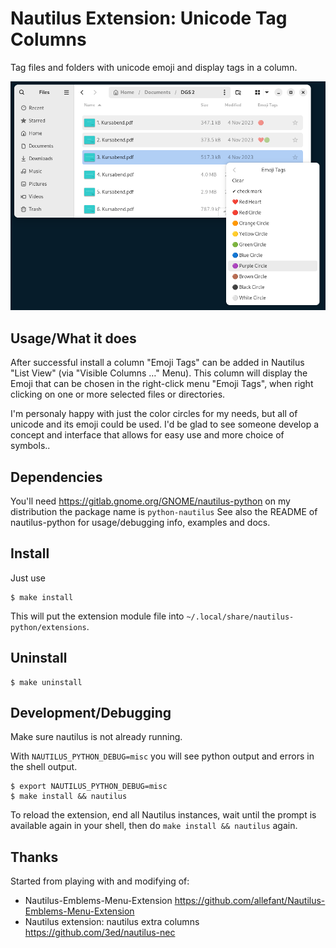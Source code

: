 # Nautilus Extension: Unicode Tag Columns

Tag files and folders with unicode emoji and display tags in a column.

![screenshot showing the "Emoji Tags" column in nautilus](docs/Screenshot_from_2024-03-29_11-47-42.png)

## Usage/What it does

After successful install a column "Emoji Tags" can be added in Nautilus "List View" (via "Visible Columns …" Menu). This column will display the Emoji that can be chosen in the right-click menu "Emoji Tags", when right clicking on one or more selected files or directories.

I'm personaly happy with just the color circles for my needs, but all of unicode and its emoji could be used. I'd be glad to see someone develop a concept and interface that allows for easy use and more choice of symbols..

## Dependencies

You'll need https://gitlab.gnome.org/GNOME/nautilus-python on my distribution the package name is `python-nautilus`
See also the README of nautilus-python for usage/debugging info, examples and docs.

## Install


Just use

```
$ make install
```

This will put the extension module file into `~/.local/share/nautilus-python/extensions`.

## Uninstall

```
$ make uninstall
```

## Development/Debugging

Make sure nautilus is not already running.

With `NAUTILUS_PYTHON_DEBUG=misc` you will see python output and errors in the shell output.

```
$ export NAUTILUS_PYTHON_DEBUG=misc
$ make install && nautilus
```

To reload the extension, end all Nautilus instances, wait until the prompt is available again in your shell, then do `make install && nautilus` again.


## Thanks

Started from playing with and modifying of:
 * Nautilus-Emblems-Menu-Extension
   https://github.com/allefant/Nautilus-Emblems-Menu-Extension
 * Nautilus extension: nautilus extra columns
   https://github.com/3ed/nautilus-nec
